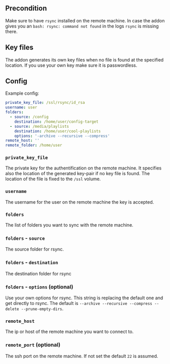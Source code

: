 ## Precondition

Make sure to have `rsync` installed on the remote machine. In case the addon gives you an `bash: rsync: command not found` in the logs `rsync` is missing there.

## Key files

The addon generates its own key files when no file is found at the specified location. If you use your own key make sure it is passwordless.

## Config

Example config:

```yaml
private_key_file: /ssl/rsync/id_rsa
username: user
folders:
  - source: /config
    destination: /home/user/config-target
  - source: /media/playlists
    destination: /home/user/cool-playlists
    options: '-archive --recursive --compress'
remote_host: ''
remote_folder: /home/user

```

### `private_key_file`

The private key for the authentification on the remote machine. It specifies also the location of the generated key-pair if no key file is found.
The location of the file is fixed to the `/ssl` volume.

### `username`

The username for the user on the remote machine the key is accepted.

### `folders`

The list of folders you want to sync with the remote machine.

### `folders` - `source`

The source folder for rsync.

### `folders` - `destination`

The destination folder for rsync

### `folders` - `options` (optional)

Use your own options for rsync. This string is replacing the default one and get directly to rsync. The default is `--archive --recursive --compress --delete --prune-empty-dirs`.

### `remote_host`

The ip or host of the remote machine you want to connect to.

### `remote_port` (optional)

The ssh port on the remote machine. If not set the default `22` is assumed.

